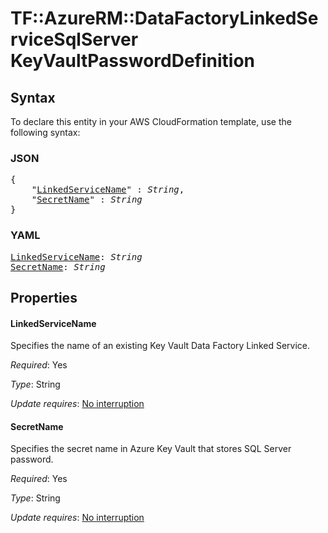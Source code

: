 # TF::AzureRM::DataFactoryLinkedServiceSqlServer KeyVaultPasswordDefinition

## Syntax

To declare this entity in your AWS CloudFormation template, use the following syntax:

### JSON

<pre>
{
    "<a href="#linkedservicename" title="LinkedServiceName">LinkedServiceName</a>" : <i>String</i>,
    "<a href="#secretname" title="SecretName">SecretName</a>" : <i>String</i>
}
</pre>

### YAML

<pre>
<a href="#linkedservicename" title="LinkedServiceName">LinkedServiceName</a>: <i>String</i>
<a href="#secretname" title="SecretName">SecretName</a>: <i>String</i>
</pre>

## Properties

#### LinkedServiceName

Specifies the name of an existing Key Vault Data Factory Linked Service.

_Required_: Yes

_Type_: String

_Update requires_: [No interruption](https://docs.aws.amazon.com/AWSCloudFormation/latest/UserGuide/using-cfn-updating-stacks-update-behaviors.html#update-no-interrupt)

#### SecretName

Specifies the secret name in Azure Key Vault that stores SQL Server password.

_Required_: Yes

_Type_: String

_Update requires_: [No interruption](https://docs.aws.amazon.com/AWSCloudFormation/latest/UserGuide/using-cfn-updating-stacks-update-behaviors.html#update-no-interrupt)

